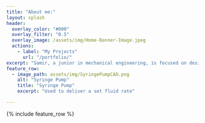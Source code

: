 ```yaml
---
title: "About me:"
layout: splash
header: 
  overlay_color: "#000"
  overlay_filter: "0.5"
  overlay_image: /assets/img/Home-Banner-Image.jpeg
  actions:
    - label: "My Projects"
      url: "/portfolio/"
excerpt: "Samir, a junior in mechanical engineering, is focused on designing precise and functional mechanical systems, with a particular interest in digital fabrication. His goal is to develop reliable, efficient, and user-friendly devices, contributing to advancements in technologies."
feature_row:
  - image_path: assets/img/SyringePumpCAD.png
    alt: "Syringe Pump"
    title: "Syringe Pump"
    excerpt: "Used to deliver a set fluid rate"

---
```


{% include feature_row %}

